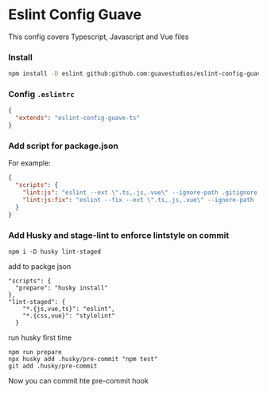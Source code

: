 # Eslint Config Guave
This config covers
Typescript, Javascript and Vue files

### Install

```bash
npm install -D eslint github:github.com:guavestudios/eslint-config-guave-ts
```

### Config `.eslintrc`

```json
{
  "extends": "eslint-config-guave-ts"
}
```

### Add script for package.json

For example:

```json
{
  "scripts": {
    "lint:js": "eslint --ext \".ts,.js,.vue\" --ignore-path .gitignore .",
    "lint:js:fix": "eslint --fix --ext \".ts,.js,.vue\" --ignore-path .gitignore .",
  }
}
```

### Add Husky and stage-lint to enforce lintstyle on commit
```
npm i -D husky lint-staged
```
add to packge json
```
"scripts": {
  "prepare": "husky install"
},
"lint-staged": {
    "*.{js,vue,ts}": "eslint",
    "*.{css,vue}": "stylelint"
  }
```
run husky first time
```
npm run prepare
npx husky add .husky/pre-commit "npm test"
git add .husky/pre-commit
```
Now you can commit hte pre-commit hook
